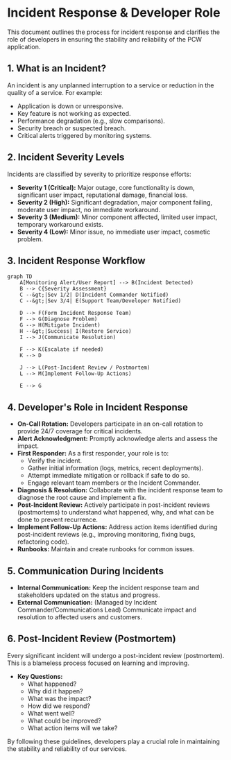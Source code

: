# Incident Response & Developer Role

This document outlines the process for incident response and clarifies the role of developers in ensuring the stability and reliability of the PCW application.

## 1. What is an Incident?

An incident is any unplanned interruption to a service or reduction in the quality of a service. For example:
*   Application is down or unresponsive.
*   Key feature is not working as expected.
*   Performance degradation (e.g., slow comparisons).
*   Security breach or suspected breach.
*   Critical alerts triggered by monitoring systems.

## 2. Incident Severity Levels

Incidents are classified by severity to prioritize response efforts:
*   **Severity 1 (Critical):** Major outage, core functionality is down, significant user impact, reputational damage, financial loss.
*   **Severity 2 (High):** Significant degradation, major component failing, moderate user impact, no immediate workaround.
*   **Severity 3 (Medium):** Minor component affected, limited user impact, temporary workaround exists.
*   **Severity 4 (Low):** Minor issue, no immediate user impact, cosmetic problem.

## 3. Incident Response Workflow

```mermaid
graph TD
    A[Monitoring Alert/User Report] --> B(Incident Detected)
    B --> C{Severity Assessment}
    C --&gt;|Sev 1/2| D(Incident Commander Notified)
    C --&gt;|Sev 3/4| E(Support Team/Developer Notified)

    D --> F(Form Incident Response Team)
    F --> G(Diagnose Problem)
    G --> H(Mitigate Incident)
    H --&gt;|Success| I(Restore Service)
    I --> J(Communicate Resolution)

    F --> K(Escalate if needed)
    K --> D

    J --> L(Post-Incident Review / Postmortem)
    L --> M(Implement Follow-Up Actions)

    E --> G
```

## 4. Developer's Role in Incident Response

*   **On-Call Rotation:** Developers participate in an on-call rotation to provide 24/7 coverage for critical incidents.
*   **Alert Acknowledgment:** Promptly acknowledge alerts and assess the impact.
*   **First Responder:** As a first responder, your role is to:
    *   Verify the incident.
    *   Gather initial information (logs, metrics, recent deployments).
    *   Attempt immediate mitigation or rollback if safe to do so.
    *   Engage relevant team members or the Incident Commander.
*   **Diagnosis & Resolution:** Collaborate with the incident response team to diagnose the root cause and implement a fix.
*   **Post-Incident Review:** Actively participate in post-incident reviews (postmortems) to understand what happened, why, and what can be done to prevent recurrence.
*   **Implement Follow-Up Actions:** Address action items identified during post-incident reviews (e.g., improving monitoring, fixing bugs, refactoring code).
*   **Runbooks:** Maintain and create runbooks for common issues.

## 5. Communication During Incidents

*   **Internal Communication:** Keep the incident response team and stakeholders updated on the status and progress.
*   **External Communication:** (Managed by Incident Commander/Communications Lead) Communicate impact and resolution to affected users and customers.

## 6. Post-Incident Review (Postmortem)

Every significant incident will undergo a post-incident review (postmortem). This is a blameless process focused on learning and improving.

*   **Key Questions:**
    *   What happened?
    *   Why did it happen?
    *   What was the impact?
    *   How did we respond?
    *   What went well?
    *   What could be improved?
    *   What action items will we take?

By following these guidelines, developers play a crucial role in maintaining the stability and reliability of our services.